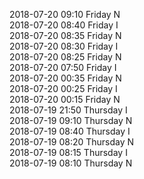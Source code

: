 2018-07-20 09:10 Friday  N  
2018-07-20 08:40 Friday  I  
2018-07-20 08:35 Friday  N  
2018-07-20 08:30 Friday  I  
2018-07-20 08:25 Friday  N  
2018-07-20 07:50 Friday  I  
2018-07-20 00:35 Friday  N  
2018-07-20 00:25 Friday  I  
2018-07-20 00:15 Friday  N  
2018-07-19 21:50 Thursday  I  
2018-07-19 09:10 Thursday  N  
2018-07-19 08:40 Thursday  I  
2018-07-19 08:20 Thursday  N  
2018-07-19 08:15 Thursday  I  
2018-07-19 08:10 Thursday  N  
